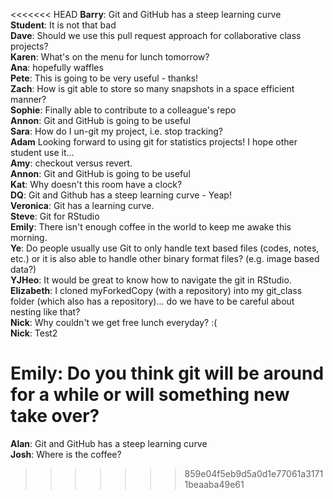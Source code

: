 <<<<<<< HEAD
**Barry**: Git and GitHub has a steep learning curve  
**Student**: It is not that bad  
**Dave**: Should we use this pull request approach for collaborative class projects?  
**Karen**: What's on the menu for lunch tomorrow?  
**Ana**: hopefully waffles  
**Pete**: This is going to be very useful - thanks!  
**Zach**: How is git able to store so many snapshots in a space efficient manner?  
**Sophie**: Finally able to contribute to a colleague's repo  
**Annon**:  Git and GitHub is going to be useful  
**Sara**: How do I un-git my project, i.e. stop tracking?  
**Adam** Looking forward to using git for statistics projects! I hope other student use it...  
**Amy**: checkout versus revert.  
**Annon**:  Git and GitHub is going to be useful  
**Kat**: Why doesn't this room have a clock?    
**DQ**: Git and Github has a steep learning curve - Yeap!  
**Veronica**: Git has a learning curve.  
**Steve**: Git for RStudio  
**Emily**: There isn't enough coffee in the world to keep me awake this morning.    
**Ye**: Do people usually use Git to only handle text based files (codes, notes, etc.) or it is also able to handle other binary format files? (e.g. image based data?)  
**YJHeo**: It would be great to know how to navigate the git in RStudio.  
**Elizabeth**: I cloned myForkedCopy (with a repository) into my git_class folder (which also has a repository)... do we have to be careful about nesting like that?  
**Nick**: Why couldn't we get free lunch everyday? :(  
**Nick**: Test2  

**Emily**: Do you think git will be around for a while or will something new take over?
=======
**Alan**: Git and GitHub has a steep learning curve  
**Josh**: Where is the coffee?
>>>>>>> 859e04f5eb9d5a0d1e77061a31711beaaba49e61
